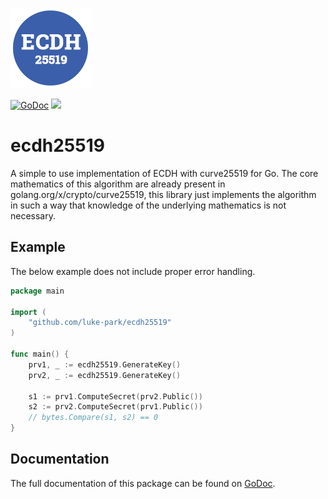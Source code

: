 ![](icon.png)

<a href="https://godoc.org/github.com/luke-park/ecdh25519"><img src="https://godoc.org/github.com/luke-park/ecdh25519?status.svg" alt="GoDoc"></a>
<a href="https://travis-ci.org/luke-park/ecdh25519"><img src="https://travis-ci.org/luke-park/ecdh25519.svg?branch=master" /></a>

# ecdh25519
A simple to use implementation of ECDH with curve25519 for Go.  The core
mathematics of this algorithm are already present in
golang.org/x/crypto/curve25519, this library just implements the algorithm
in such a way that knowledge of the underlying mathematics is not necessary.

## Example
The below example does not include proper error handling.
```go
package main

import (
    "github.com/luke-park/ecdh25519"
)

func main() {
    prv1, _ := ecdh25519.GenerateKey()
    prv2, _ := ecdh25519.GenerateKey()

    s1 := prv1.ComputeSecret(prv2.Public())
    s2 := prv2.ComputeSecret(prv1.Public())
    // bytes.Compare(s1, s2) == 0
}
```

## Documentation
The full documentation of this package can be found on [GoDoc](https://godoc.org/github.com/luke-park/ecdh25519).
